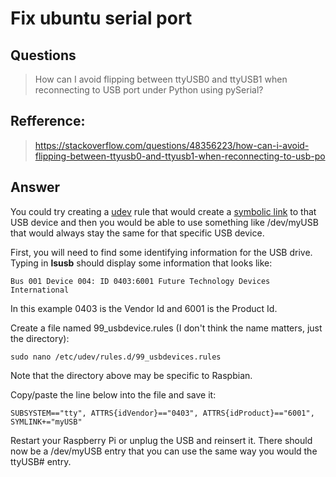 # Fix ubuntu serial port
## Questions
> How can I avoid flipping between ttyUSB0 and ttyUSB1 when reconnecting to USB port under Python using pySerial?

## Refference: 
> https://stackoverflow.com/questions/48356223/how-can-i-avoid-flipping-between-ttyusb0-and-ttyusb1-when-reconnecting-to-usb-po

## Answer
You could try creating a [udev](https://en.wikipedia.org/wiki/Udev) rule that would create a [symbolic link](https://en.wikipedia.org/wiki/Symbolic_link) to that USB device and then you would be able to use something like /dev/myUSB that would always stay the same for that specific USB device.

First, you will need to find some identifying information for the USB drive. Typing in **lsusb** should display some information that looks like:
```
Bus 001 Device 004: ID 0403:6001 Future Technology Devices International
```
In this example 0403 is the Vendor Id and 6001 is the Product Id.

Create a file named 99_usbdevice.rules (I don't think the name matters, just the directory):
```
sudo nano /etc/udev/rules.d/99_usbdevices.rules
```
Note that the directory above may be specific to Raspbian.

Copy/paste the line below into the file and save it:

```
SUBSYSTEM=="tty", ATTRS{idVendor}=="0403", ATTRS{idProduct}=="6001", SYMLINK+="myUSB"
```
Restart your Raspberry Pi or unplug the USB and reinsert it. There should now be a /dev/myUSB entry that you can use the same way you would the ttyUSB# entry.
